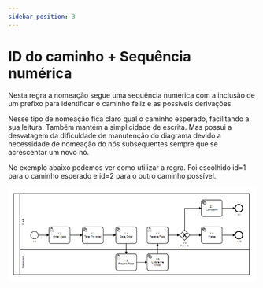 ```yaml
---
sidebar_position: 3
---
```

# ID do caminho + Sequência numérica

Nesta regra a nomeação segue uma sequência numérica com a inclusão de um prefixo para identificar o caminho
feliz e as possíveis derivações. 

Nesse tipo de nomeação fica claro qual o caminho esperado, facilitando a sua leitura. Também mantém a simplicidade de escrita. 
Mas possui a desvatagem da dificuldade de manutenção do diagrama devido a necessidade de nomeação do nós subsequentes 
sempre que se acrescentar um novo nó. 

No exemplo abaixo podemos ver como utilizar a regra. 
Foi escolhido id=1 para o caminho esperado e id=2 para o outro caminho possível.

![pizza-2-caminho](../../../static/img/id_caminho.png)